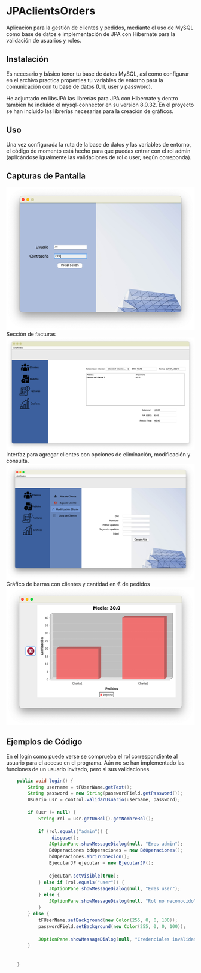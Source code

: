 # JPAclientsOrders

Aplicación para la gestión de clientes y pedidos, mediante el uso de MySQL como base de datos e implementación de JPA con Hibernate para la validación de usuarios y roles.

## Instalación

Es necesario y básico tener tu base de datos MySQL, así como configurar en el archivo practica.properties tu variables de entorno para la comunicación con tu base de datos (Url, user y password).


He adjuntado en libsJPA las librerías para JPA con Hibernate y dentro también he incluido el mysql-connector en su version 8.0.32.
En el proyecto se han incluido las librerías necesarias para la creación de gráficos.




## Uso

Una vez configurada la ruta de la base de datos y las variables de entorno, el código de momento está hecho para que puedas entrar con el rol admin (aplicándose igualmente las validaciones de rol o user, según correponda).

## Capturas de Pantalla
![Captura de Pantalla 1](/imagesREADME/login.png)
Sección de facturas
![Captura de Pantalla 2](/imagesREADME/Bills.png)
Interfaz para agregar clientes con opciones de eliminación, modificación y consulta.
![Captura de Pantalla 2](/imagesREADME/addClient.png)
Gráfico de barras con clientes y cantidad en € de pedidos 
![Captura de Pantalla 2](/imagesREADME/Graphs.png)

## Ejemplos de Código
En el login como puede verse se comprueba el rol correspondiente al usuario para el acceso en el programa. Aún no se han implementado las funciones de un usuario invitado, pero si sus validaciones.
```java
	public void login() {
	    String username = tFUserName.getText();
	    String password = new String(passwordField.getPassword());
	    Usuario usr = control.validarUsuario(username, password);

	    if (usr != null) {
	        String rol = usr.getUnRol().getNombreRol();

	        if (rol.equals("admin")) {
	        	 dispose(); 
	            JOptionPane.showMessageDialog(null, "Eres admin");
	            BdOperaciones bdOperaciones = new BdOperaciones();
	            bdOperaciones.abrirConexion();
	            EjecutarJF ejecutar = new EjecutarJF();
	            
	            ejecutar.setVisible(true);
	        } else if (rol.equals("user")) {
	            JOptionPane.showMessageDialog(null, "Eres user");
	        } else {
	            JOptionPane.showMessageDialog(null, "Rol no reconocido");
	        }
	    } else {
        	tFUserName.setBackground(new Color(255, 0, 0, 100));
        	passwordField.setBackground(new Color(255, 0, 0, 100));
        	
            JOptionPane.showMessageDialog(null, "Credenciales inválidas. Inténtalo de nuevo.");
	    }

		
	}
